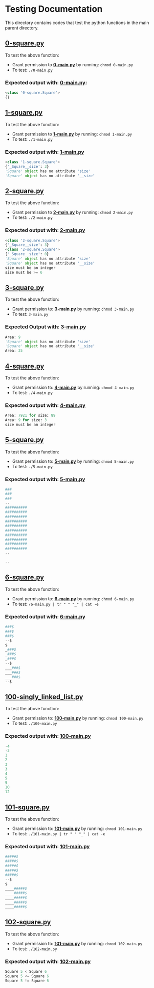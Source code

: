 # Testing Documentation

This directory contains codes that test the python functions in the main parent directory.

## [0-square.py](../0-square.py)

To test the above function:

* Grant permission to [**0-main.py**](0-main.py) by running: ```chmod 0-main.py```
* To test: ```./0-main.py```

### Expected output with: [0-main.py](0-main.py):

```py
<class '0-square.Square'>
{}
```

## [1-square.py](../1-square.py)

To test the above function:

* Grant permission to [**1-main.py**](1-main.py) by running: ```chmod 1-main.py```
* To test: ```./1-main.py```

### Expected output with: [1-main.py](1-main.py)

```py
<class '1-square.Square'>
{'_Square__size': 3}
'Square' object has no attribute 'size'
'Square' object has no attribute '__size'
```

## [2-square.py](../2-square.py)

To test the above function:

* Grant permission to [**2-main.py**](2-main.py) by running: ```chmod 2-main.py```
* To test: ```./2-main.py```

### Expected output with: [2-main.py](2-main.py)

```py
<class '2-square.Square'>
{'_Square__size': 3}
<class '2-square.Square'>
{'_Square__size': 0}
'Square' object has no attribute 'size'
'Square' object has no attribute '__size'
size must be an integer
size must be >= 0
```

## [3-square.py](../3-square.py)

To test the above function:

* Grant permission to: [**3-main.py**](3-main.py) by running: ```chmod 3-main.py```
* To test: ```3-main.py```

### Expected Output with: [3-main.py](3-main.py)

```py
Area: 9
'Square' object has no attribute 'size'
'Square' object has no attribute '__size'
Area: 25
```

## [4-square.py](../4-square.py)

To test the above function:

* Grant permission to: [**4-main.py**](4-main.py) by running: ```chmod 4-main.py```
* To test: ```./4-main.py```

### Expected output with: [4-main.py](4-main.py)

```py
Area: 7921 for size: 89
Area: 9 for size: 3
size must be an integer
```

## [5-square.py](../5-square.py)

To test the above function:

* Grant permission to: [**5-main.py**](5-main.py) by running: ```chmod 5-main.py```
* To test: ```./5-main.py```

### Expected output with: [5-main.py](5-main.py)

```py
###
###
###
--
##########
##########
##########
##########
##########
##########
##########
##########
##########
##########
--

--
```

## [6-square.py](../6-square.py)

To test the above function:

* Grant permission to: [**6-main.py**](6-main.py) by running: ```chmod 6-main.py```
* To test: ```/6-main.py | tr " " "_" | cat -e```

### Expected output with: [6-main.py](6-main.py)

```py
###$
###$
###$
--$
$
_###$
_###$
_###$
--$
___###$
___###$
___###$
--$
```

## [100-singly_linked_list.py](../100-singly_linked_list.py)

To test the above function:

* Grant permission to: [**100-main.py**](100-main.py) by running: ```chmod 100-main.py```
* To test: ```./100-main.py```

### Expected output with: [100-main.py](100-main.py)

```py
-4
-3
1
2
3
3
4
5
5
10
12
```

## [101-square.py](../101-square.py)

To test the above function:

* Grant permission to: [**101-main.py**](101-main.py) by running: ```chmod 101-main.py```
* To test: ```./101-main.py | tr " " "_" | cat -e```

### Expected output with: [101-main.py](101-main.py)

```py
#####$
#####$
#####$
#####$
#####$
--$
$
____#####$
____#####$
____#####$
____#####$
____#####$
```

## [102-square.py](../102-square.py)

To test the above function:

* Grant permission to: [**101-main.py**](102-main.py) by running: ```chmod 102-main.py```
* To test: ```./102-main.py```

### Expected output with: [102-main.py](102-main.py)

```py
Square 5 < Square 6
Square 5 <= Square 6
Square 5 != Square 6
```
